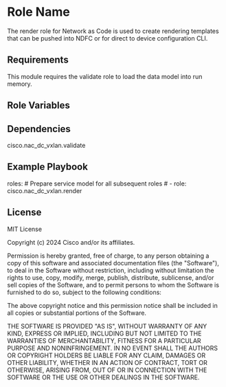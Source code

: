 Role Name
=========

The render role for Network as Code is used to create rendering templates that can be pushed into NDFC or for direct to device configuration CLI.


Requirements
------------

This module requires the validate role to load the data model into run memory.

Role Variables
--------------


Dependencies
------------

cisco.nac_dc_vxlan.validate

Example Playbook
----------------

  roles:
    # Prepare service model for all subsequent roles
    #
    - role: cisco.nac_dc_vxlan.render

License
-------

MIT License

Copyright (c) 2024 Cisco and/or its affiliates.

Permission is hereby granted, free of charge, to any person obtaining a copy
of this software and associated documentation files (the "Software"), to deal
in the Software without restriction, including without limitation the rights
to use, copy, modify, merge, publish, distribute, sublicense, and/or sell
copies of the Software, and to permit persons to whom the Software is
furnished to do so, subject to the following conditions:

The above copyright notice and this permission notice shall be included in all
copies or substantial portions of the Software.

THE SOFTWARE IS PROVIDED "AS IS", WITHOUT WARRANTY OF ANY KIND, EXPRESS OR
IMPLIED, INCLUDING BUT NOT LIMITED TO THE WARRANTIES OF MERCHANTABILITY,
FITNESS FOR A PARTICULAR PURPOSE AND NONINFRINGEMENT. IN NO EVENT SHALL THE
AUTHORS OR COPYRIGHT HOLDERS BE LIABLE FOR ANY CLAIM, DAMAGES OR OTHER
LIABILITY, WHETHER IN AN ACTION OF CONTRACT, TORT OR OTHERWISE, ARISING FROM,
OUT OF OR IN CONNECTION WITH THE SOFTWARE OR THE USE OR OTHER DEALINGS IN THE
SOFTWARE.
